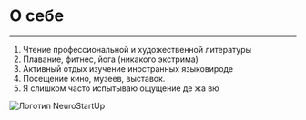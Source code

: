 # O себе
---
1. Чтение профессиональной и художественной литературы
2. Плавание, фитнес, йога (никакого экстрима)
3. Активный отдых изучение иностранных языковироде
4. Посещение кино, музеев, выставок.
5. Я слишком часто испытываю ощущение де жа вю

 ![Логотип NeuroStartUp](1d791358fb514ad7bff129b9223e0d5c.jpg) 